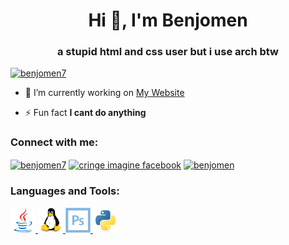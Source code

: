 <h1 align="center">Hi 👋, I'm Benjomen</h1>
<h3 align="center">a stupid html and css user but i use arch btw</h3>

<p align="left"> <a href="https://twitter.com/benjomen7" target="blank"><img src="https://img.shields.io/twitter/follow/benjomen7?logo=twitter&style=for-the-badge" alt="benjomen7" /></a> </p>

- 🔭 I’m currently working on [My Website](https://benjomen.github.io/)

- ⚡ Fun fact **I cant do anything**

<h3 align="left">Connect with me:</h3>
<p align="left">
<a href="https://twitter.com/benjomen7" target="blank"><img align="center" src="https://raw.githubusercontent.com/rahuldkjain/github-profile-readme-generator/master/src/images/icons/Social/twitter.svg" alt="benjomen7" height="30" width="40" /></a>
<a href="https://fb.com/cringe imagine facebook" target="blank"><img align="center" src="https://raw.githubusercontent.com/rahuldkjain/github-profile-readme-generator/master/src/images/icons/Social/facebook.svg" alt="cringe imagine facebook" height="30" width="40" /></a>
<a href="https://www.youtube.com/channel/UCKdB0zU6wImLAyvUQ-8u6Hw" target="blank"><img align="center" src="https://raw.githubusercontent.com/rahuldkjain/github-profile-readme-generator/master/src/images/icons/Social/youtube.svg" alt="benjomen" height="30" width="40" /></a>
</p>

<h3 align="left">Languages and Tools:</h3>
<p align="left"> <a href="https://www.java.com" target="_blank" rel="noreferrer"> <img src="https://raw.githubusercontent.com/devicons/devicon/master/icons/java/java-original.svg" alt="java" width="40" height="40"/> </a> <a href="https://www.linux.org/" target="_blank" rel="noreferrer"> <img src="https://raw.githubusercontent.com/devicons/devicon/master/icons/linux/linux-original.svg" alt="linux" width="40" height="40"/> </a> <a href="https://www.photoshop.com/en" target="_blank" rel="noreferrer"> <img src="https://raw.githubusercontent.com/devicons/devicon/master/icons/photoshop/photoshop-line.svg" alt="photoshop" width="40" height="40"/> </a> <a href="https://www.python.org" target="_blank" rel="noreferrer"> <img src="https://raw.githubusercontent.com/devicons/devicon/master/icons/python/python-original.svg" alt="python" width="40" height="40"/> </a> </p>
